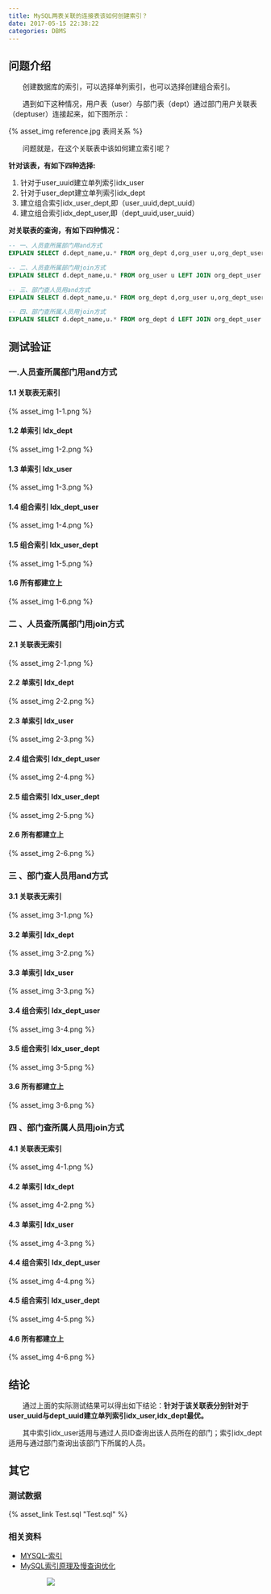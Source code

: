 ```yaml
---
title: MySQL两表关联的连接表该如何创建索引？
date: 2017-05-15 22:38:22
categories: DBMS
---
```


## 问题介绍

&emsp;&emsp;创建数据库的索引，可以选择单列索引，也可以选择创建组合索引。

&emsp;&emsp;遇到如下这种情况，用户表（user）与部门表（dept）通过部门用户关联表（deptuser）连接起来，如下图所示：

{% asset_img reference.jpg 表间关系 %}

&emsp;&emsp;问题就是，在这个关联表中该如何建立索引呢？

**针对该表，有如下四种选择:**
1. 针对于user_uuid建立单列索引idx_user
1. 针对于user_dept建立单列索引idx_dept
1. 建立组合索引idx_user_dept,即（user_uuid,dept_uuid）
1. 建立组合索引idx_dept_user,即（dept_uuid,user_uuid）

**对关联表的查询，有如下四种情况：**
```sql
-- 一、人员查所属部门用and方式
EXPLAIN SELECT d.dept_name,u.* FROM org_dept d,org_user u,org_dept_user duser WHERE u.user_uuid=duser.user_uuid AND d.dept_uuid=duser.dept_uuid  AND u.user_code="dev1";

-- 二、人员查所属部门用join方式
EXPLAIN SELECT d.dept_name,u.* FROM org_user u LEFT JOIN org_dept_user du ON u.user_uuid=du.user_uuid LEFT JOIN org_dept d ON du.dept_uuid=d.dept_uuid WHERE u.user_code="dev1";

-- 三、部门查人员用and方式
EXPLAIN SELECT d.dept_name,u.* FROM org_dept d,org_user u,org_dept_user du WHERE u.user_uuid=du.user_uuid AND d.dept_uuid=du.dept_uuid AND d.dept_code="D006";

-- 四、部门查所属人员用join方式
EXPLAIN SELECT d.dept_name,u.* FROM org_dept d LEFT JOIN org_dept_user du ON d.dept_uuid=du.dept_uuid LEFT JOIN org_user u ON u.user_uuid=du.user_uuid WHERE d.dept_code="D006";

```

## 测试验证

### 一.人员查所属部门用and方式

#### 1.1 关联表无索引
{% asset_img 1-1.png %}
#### 1.2 单索引 Idx_dept
{% asset_img 1-2.png %}
#### 1.3 单索引 Idx_user
{% asset_img 1-3.png %}
#### 1.4 组合索引 Idx_dept_user
{% asset_img 1-4.png %}
#### 1.5 组合索引 Idx_user_dept
{% asset_img 1-5.png %}
#### 1.6 所有都建立上
{% asset_img 1-6.png %}

### 二 、人员查所属部门用join方式

#### 2.1 关联表无索引
{% asset_img 2-1.png %}
#### 2.2 单索引 Idx_dept
{% asset_img 2-2.png %}
#### 2.3 单索引 Idx_user
{% asset_img 2-3.png %}
#### 2.4 组合索引 Idx_dept_user
{% asset_img 2-4.png %}
#### 2.5 组合索引 Idx_user_dept
{% asset_img 2-5.png %}
#### 2.6 所有都建立上
{% asset_img 2-6.png %}

### 三 、部门查人员用and方式

#### 3.1 关联表无索引
{% asset_img 3-1.png %}
#### 3.2 单索引 Idx_dept
{% asset_img 3-2.png %}
#### 3.3 单索引 Idx_user
{% asset_img 3-3.png %}
#### 3.4 组合索引 Idx_dept_user
{% asset_img 3-4.png %}
#### 3.5 组合索引 Idx_user_dept
{% asset_img 3-5.png %}
#### 3.6 所有都建立上
{% asset_img 3-6.png %}

### 四 、部门查所属人员用join方式

#### 4.1 关联表无索引
{% asset_img 4-1.png %}
#### 4.2 单索引 Idx_dept
{% asset_img 4-2.png %}
#### 4.3 单索引 Idx_user
{% asset_img 4-3.png %}
#### 4.4 组合索引 Idx_dept_user
{% asset_img 4-4.png %}
#### 4.5 组合索引 Idx_user_dept
{% asset_img 4-5.png %}
#### 4.6 所有都建立上
{% asset_img 4-6.png %}


## 结论

&emsp;&emsp;通过上面的实际测试结果可以得出如下结论：**针对于该关联表分别针对于user_uuid与dept_uuid建立单列索引idx_user,idx_dept最优。**

&emsp;&emsp;其中索引idx_user适用与通过人员ID查询出该人员所在的部门；索引idx_dept适用与通过部门查询出该部门下所属的人员。

## 其它

### 测试数据
{% asset_link Test.sql "Test.sql" %}

### 相关资料

- <a href="https://segmentfault.com/a/1190000003072424">MYSQL-索引</a>
- <a href="http://tech.meituan.com/mysql-index.html">MySQL索引原理及慢查询优化</a>

<div style="width:70%;margin:auto">
<img src='http://muchstudy.com/2020/04/04/%E8%81%8A%E8%81%8A%E4%B8%80%E7%BA%BF%E5%BC%80%E5%8F%91%E7%9A%84%E5%9F%BA%E6%9C%AC%E7%B4%A0%E5%85%BB/%E5%85%AC%E4%BC%97%E5%8F%B7%E4%BA%8C%E7%BB%B4%E7%A0%81.gif'>
</div>
